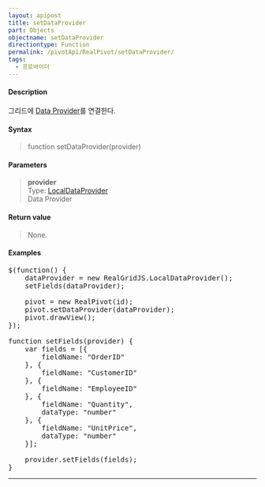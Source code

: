 ```yaml
---
layout: apipost
title: setDataProvider
part: Objects
objectname: setDataProvider
directiontype: Function
permalink: /pivotApi/RealPivot/setDataProvider/
tags:
  - 프로바이더   
---
```



#### Description

 그리드에 [Data Provider](/api/LocalDataProvider/)를 연결한다.

#### Syntax

> function setDataProvider(provider)

#### Parameters

> **provider**   
> Type: [LocalDataProvider](/api/LocalDataProvider/)   
> Data Provider   

#### Return value

> None.

#### Examples 

<pre class="prettyprint">
$(function() { 	
    dataProvider = new RealGridJS.LocalDataProvider();
    setFields(dataProvider);

    pivot = new RealPivot(id);
    pivot.setDataProvider(dataProvider);
    pivot.drawView();
});

function setFields(provider) {
    var fields = [{
        fieldName: "OrderID"
    }, {
        fieldName: "CustomerID"
    }, {
        fieldName: "EmployeeID"
    }, {
        fieldName: "Quantity",
        dataType: "number"
    }, {
        fieldName: "UnitPrice",
        dataType: "number"
    }];
 
    provider.setFields(fields);
}    
</pre>

---

